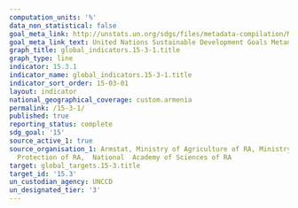 ```yaml
---
computation_units: '%'
data_non_statistical: false
goal_meta_link: http://unstats.un.org/sdgs/files/metadata-compilation/Metadata-Goal-15.pdf
goal_meta_link_text: United Nations Sustainable Development Goals Metadata (pdf 456kB)
graph_title: global_indicators.15-3-1.title
graph_type: line
indicator: 15.3.1
indicator_name: global_indicators.15-3-1.title
indicator_sort_order: 15-03-01
layout: indicator
national_geographical_coverage: custom.armenia
permalink: /15-3-1/
published: true
reporting_status: complete
sdg_goal: '15'
source_active_1: true
source_organisation_1: Armstat, Ministry of Agriculture of RA, Ministry of Nature
  Protection of RA,  National  Academy of Sciences of RA
target: global_targets.15-3.title
target_id: '15.3'
un_custodian_agency: UNCCD
un_designated_tier: '3'
---
```

